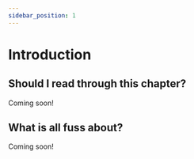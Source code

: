 ```yaml
---
sidebar_position: 1
---
```


# Introduction

## Should I read through this chapter?
Coming soon!
## What is all fuss about?
Coming soon!
